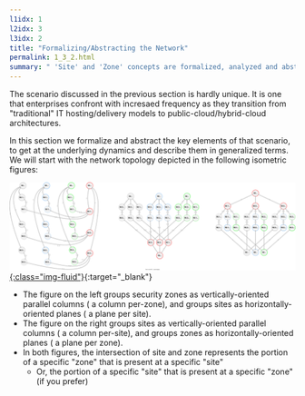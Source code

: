 ```yaml
---
l1idx: 1
l2idx: 3
l3idx: 2
title: "Formalizing/Abstracting the Network"
permalink: 1_3_2.html
summary: " 'Site' and 'Zone' concepts are formalized, analyzed and abstracted in graph-theoretic terms"
---
```


The scenario discussed in the previous section is hardly unique.  It is one that enterprises confront with incresaed frequency as they transition from "traditional" IT hosting/delivery models to public-cloud/hybrid-cloud architectures.

In this section we formalize and abstract the key elements of that scenario, to get at the underlying dynamics and describe them in generalized terms.  We will start with the network topology depicted in the following isometric figures: 

[![image](./grphth-2.svg){:class="img-fluid"}](./grphth-2.svg){:target="_blank"}

- The figure on the left groups security zones as vertically-oriented parallel columns ( a column per-zone), and groups sites as horizontally-oriented planes ( a plane per site).
- The figure on the right groups sites as vertically-oriented parallel columns ( a column per-site), and groups zones as horizontally-oriented planes ( a plane per zone).
 - In both figures, the intersection of site and zone represents the portion of a specific "zone" that is present at a specific "site"
   - Or, the portion of a specific "site" that is present at a specific "zone" (if you prefer)







